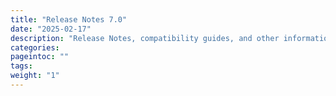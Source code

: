 ```yaml
---
title: "Release Notes 7.0"
date: "2025-02-17"
description: "Release Notes, compatibility guides, and other information"
categories:
pageintoc: ""
tags:
weight: "1"
---
```


<a id="rn"></a>

<!--# Release Notes 7.0 -->








